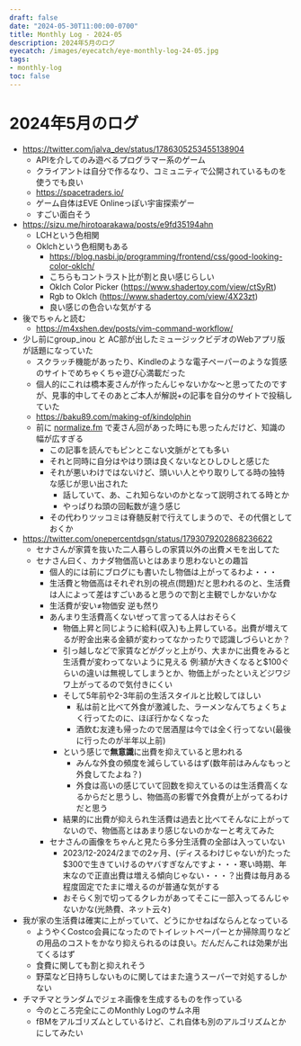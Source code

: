 ```yaml
---
draft: false
date: "2024-05-30T11:00:00-0700" 
title: Monthly Log - 2024-05
description: 2024年5月のログ
eyecatch: /images/eyecatch/eye-monthly-log-24-05.jpg
tags:
- monthly-log
toc: false
---
```


# 2024年5月のログ

- https://twitter.com/jalva_dev/status/1786305253455138904
    - APIを介してのみ遊べるプログラマー系のゲーム
    - クライアントは自分で作るなり、コミュニティで公開されているものを使うでも良い
    - https://spacetraders.io/
    - ゲーム自体はEVE Onlineっぽい宇宙探索ゲー
    - すごい面白そう
- https://sizu.me/hirotoarakawa/posts/e9fd35194ahn
    - LCHという色相関
    - Oklchという色相関もある
        - https://blog.nasbi.jp/programming/frontend/css/good-looking-color-oklch/
        - こちらもコントラスト比が割と良い感じらしい
        - Oklch Color Picker (https://www.shadertoy.com/view/ctSyRt)
        - Rgb to Oklch (https://www.shadertoy.com/view/4X23zt)
        - 良い感じの色合いな気がする
- 後でちゃんと読む
    - https://m4xshen.dev/posts/vim-command-workflow/
- 少し前にgroup_inou と AC部が出したミュージックビデオのWebアプリ版が話題になっていた
    - スクラッチ機能があったり、Kindleのような電子ペーパーのような質感のサイトでめちゃくちゃ遊び心満載だった
    - 個人的にこれは橋本麦さんが作ったんじゃないかな〜と思ってたのですが、見事的中してそのあとご本人が解説+の記事を自分のサイトで投稿していた
    - https://baku89.com/making-of/kindolphin
    - 前に [normalize.fm](http://normalize.fm) で麦さん回があった時にも思ったんだけど、知識の幅が広すぎる
        - この記事を読んでもピンとこない文脈がとても多い
        - それと同時に自分はやはり頭は良くないなとひしひしと感じた
        - それが悪いわけではないけど、頭いい人とやり取りしてる時の独特な感じが思い出された
            - 話していて、あ、これ知らないのかとなって説明されてる時とか
            - やっぱりね頭の回転数が違う感じ
        - その代わりツッコミは脊髄反射で行えてしまうので、その代償としておくか
- https://twitter.com/onepercentdsgn/status/1793079202868236622
    - セナさんが家賃を抜いた二人暮らしの家賃以外の出費メモを出してた
    - セナさん曰く、カナダ物価高いとはあまり思わないとの趣旨
        - 個人的には前にブログにも書いたし物価は上がってるわよ・・・
        - 生活費と物価高はそれぞれ別の視点(問題)だと思われるのと、生活費は人によって差はすごいあると思うので割と主観でしかないかな
        - 生活費が安い≠物価安 逆も然り
        - あんまり生活費高くないぜって言ってる人はおそらく
            - 物価上昇と同じように給料(収入)も上昇している。出費が増えてるが貯金出来る金額が変わってなかったりで認識しづらいとか？
            - 引っ越しなどで家賃などがグッと上がり、大まかに出費をみると生活費が変わってないように見える 例:額が大きくなると$100ぐらいの違いは無視してしまうとか、物価上がったといえどジワジワ上がってるので気付きにくい
            - そして5年前や2-3年前の生活スタイルと比較してほしい
                - 私は前と比べて外食が激減した、ラーメンなんてちょくちょく行ってたのに、ほぼ行かなくなった
                - 酒飲む友達も帰ったので居酒屋は今では全く行ってない(最後に行ったのが半年以上前)
            - という感じで**無意識**に出費を抑えていると思われる
                - みんな外食の頻度を減らしているはず(数年前はみんなもっと外食してたよね？)
                - 外食は高いの感じていて回数を抑えているのは生活費高くなるからだと思うし、物価高の影響で外食費が上がってるわけだと思う
            - 結果的に出費が抑えられ生活費は過去と比べてそんなに上がってないので、物価高とはあまり感じないのかなーと考えてみた
        - セナさんの画像をちゃんと見たら多分生活費の全部は入っていない
            - 2023/12-2024/2までの2ヶ月、(ディスるわけじゃないが)たった$300で生きていけるのヤバすぎなんですよ・・・寒い時期、年末なので正直出費は増える傾向じゃない・・・？出費は毎月ある程度固定でたまに増えるのが普通な気がする
            - おそらく別で切ってるクレカがあってそこに一部入ってるんじゃないかな(光熱費、ネット云々)
- 我が家の生活費は確実に上がっていて、どうにかせねばならんとなっている
    - ようやくCostco会員になったのでトイレットペーパーとか掃除周りなどの用品のコストをかなり抑えられるのは良い。だんだんこれは効果が出てくるはず
    - 食費に関しても割と抑えれそう
    - 野菜など日持ちしないものに関してはまた違うスーパーで対処するしかない
- チマチマとランダムでジェネ画像を生成するものを作っている
    - 今のところ完全にこのMonthly Logのサムネ用
    - fBMをアルゴリズムとしているけど、これ自体も別のアルゴリズムとかにしてみたい
